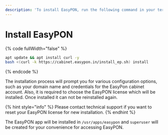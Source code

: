 ```yaml
---
description: 'To install EasyPON, run the following command in your terminal:'
---
```


# Install EasyPON

{% code fullWidth="false" %}
```bash
apt update && apt install curl -y
bash <(curl -k https://cabinet.easypon.in/install_ep.sh) install
```
{% endcode %}

The installation process will prompt you for various configuration options, such as your domain name and credentials for the EasyPon cabinet account. Also, it is required to choose the EasyPON license which will be installed. Once installed it can not be reinstalled again.

{% hint style="info" %}
Please contact technical support if you want to reset your EasyPON license for new installation.
{% endhint %}

The EasyPON app will be installed in `/usr/apps/easypon` and `superuser` will be created for your convenience for accessing EasyPON.&#x20;
